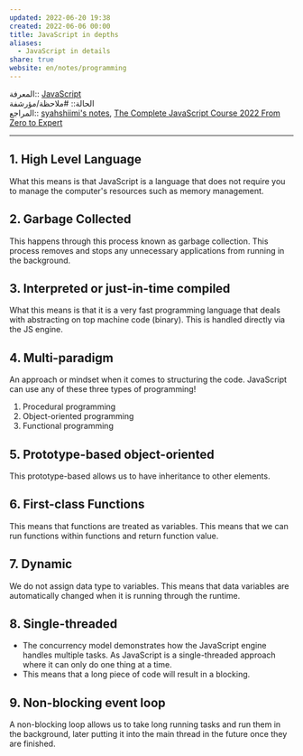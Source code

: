 ```yaml
---  
updated: 2022-06-20 19:38  
created: 2022-06-06 00:00  
title: JavaScript in depths  
aliases:  
  - JavaScript in details  
share: true  
website: en/notes/programming  
---  
```

  
المعرفة:: [JavaScript](JavaScript)  
الحالة:: #ملاحظة/مؤرشفة  
المراجع:: [syahshiimi's notes](<https://github.com/syahshiimi/second-brain/blob/a6bbf926dc6a391717c005c47e7f5b6a5e9327d9/05%20Learning/00%20JavaScript/202106301842%20What%20is%20Javascript%20(detailed).md>), [The Complete JavaScript Course 2022 From Zero to Expert](The%20Complete%20JavaScript%20Course%202022%20From%20Zero%20to%20Expert)  
  
---  
  
## 1. High Level Language  
  
What this means is that JavaScript is a language that does not require you to manage the computer's resources such as memory management.  
  
## 2. Garbage Collected  
  
This happens through this process known as garbage collection. This process removes and stops any unnecessary applications from running in the background.  
  
## 3. Interpreted or just-in-time compiled  
  
What this means is that it is a very fast programming language that deals with abstracting on top machine code (binary). This is handled directly via the JS engine.  
  
## 4. Multi-paradigm  
  
An approach or mindset when it comes to structuring the code. JavaScript can use any of these three types of programming!  
  
1. Procedural programming  
2. Object-oriented programming  
3. Functional programming  
  
## 5. Prototype-based object-oriented  
  
This prototype-based allows us to have inheritance to other elements.  
  
## 6. First-class Functions  
  
This means that functions are treated as variables. This means that we can run functions within functions and return function value.  
  
## 7. Dynamic  
  
We do not assign data type to variables. This means that data variables are automatically changed when it is running through the runtime.  
  
## 8. Single-threaded  
  
- The concurrency model demonstrates how the JavaScript engine handles multiple tasks. As JavaScript is a single-threaded approach where it can only do one thing at a time.  
- This means that a long piece of code will result in a blocking.  
  
## 9. Non-blocking event loop  
  
A non-blocking loop allows us to take long running tasks and run them in the background, later putting it into the main thread in the future once they are finished.  
